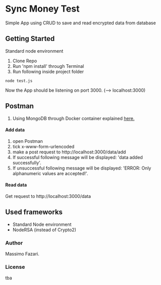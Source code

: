 # Sync Money Test

Simple App using CRUD to save and read encrypted data from database

## Getting Started

Standard node environment

1. Clone Repo
2. Run 'npm install' through Terminal
3. Run following inside project folder


```
node test.js
```


Now the App should be listening on port 3000. (--> localhost:3000)

## Postman

1. Using MongoDB through Docker container explained [here.](https://www.thepolyglotdeveloper.com/2019/01/getting-started-mongodb-docker-container-deployment/)

#### Add data

1. open Postman
2. tick x-www-form-urlencoded
3. make a post request to http://localhost:3000/data/add 
4. If successful following message will be displayed: 'data added successfully'.
5. If unsuccessful following message will be displayed: 'ERROR: Only alphanumeric values are accepted!'.

#### Read data

Get request to http://localhost:3000/data



## Used frameworks

- Standard Node environment
- NodeRSA (instead of Crypto2)


### Author


Massimo Fazari. 

### License

tba
